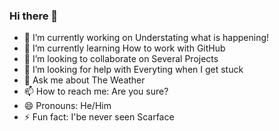 ### Hi there 👋

- 🔭 I’m currently working on Understating what is happening!
- 🌱 I’m currently learning How to work with GitHub
- 👯 I’m looking to collaborate on Several Projects
- 🤔 I’m looking for help with Everyting when I get stuck
- 💬 Ask me about The Weather
- 📫 How to reach me: Are you sure?
- 😄 Pronouns: He/Him
- ⚡ Fun fact: I'be never seen Scarface
